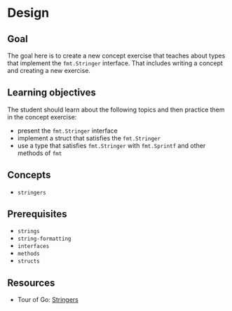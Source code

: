 # Design

## Goal

The goal here is to create a new concept exercise that teaches about types that implement the `fmt.Stringer` interface.
That includes writing a concept and creating a new exercise.

## Learning objectives

The student should learn about the following topics and then practice them in the concept exercise:

- present the `fmt.Stringer` interface
- implement a struct that satisfies the `fmt.Stringer`
- use a type that satisfies `fmt.Stringer` with `fmt.Sprintf` and other methods of `fmt`

## Concepts

- `stringers`

## Prerequisites

- `strings`
- `string-formatting`
- `interfaces`
- `methods`
- `structs` 
## Resources

- Tour of Go: [Stringers][tour-of-go-stringers]

[tour-of-go-stringers]: https://go.dev/tour/methods/17
